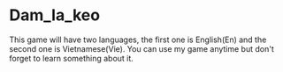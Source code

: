 # Dam_la_keo
This game will have two languages, the first one is English(En) and the second one is Vietnamese(Vie). You can use my game anytime but don't forget to learn something about it.
